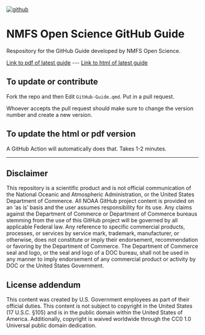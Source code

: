 [![github](https://img.shields.io/github/v/release/nmfs-opensci/GitHub-Guide?color=brightgreen&label=GitHub)](https://github.com/nmfs-opensci/GitHub-Guide/releases/latest)

# NMFS Open Science GitHub Guide

Respository for the GitHub Guide developed by NMFS Open Science.

[Link to pdf of latest guide](https://nmfs-opensci.github.io/GitHub-Guide/GitHub-Guide.pdf) --- [Link to html of latest guide](https://nmfs-opensci.github.io/GitHub-Guide/GitHub-Guide.html)

## To update or contribute

Fork the repo and then Edit `GitHub-Guide.qmd`. Put in a pull request.

Whoever accepts the pull request should make sure to change the version number and create a new version.

## To update the html or pdf version

A GitHub Action will automatically does that. Takes 1-2 minutes.

<hr>

## Disclaimer

This repository is a scientific product and is not official communication of the National Oceanic and Atmospheric Administration, or the United States Department of Commerce. All NOAA GitHub project content is provided on an ‘as is’ basis and the user assumes responsibility for its use. Any claims against the Department of Commerce or Department of Commerce bureaus stemming from the use of this GitHub project will be governed by all applicable Federal law. Any reference to specific commercial products, processes, or services by service mark, trademark, manufacturer, or otherwise, does not constitute or imply their endorsement, recommendation or favoring by the Department of Commerce. The Department of Commerce seal and logo, or the seal and logo of a DOC bureau, shall not be used in any manner to imply endorsement of any commercial product or activity by DOC or the United States Government.

## License addendum

This content was created by U.S. Government employees as part of their official duties.  This content is not subject to copyright in the United States (17 U.S.C. §105) and is in the public domain within the United States of America. Additionally, copyright is waived worldwide through the CC0 1.0 Universal public domain dedication.


